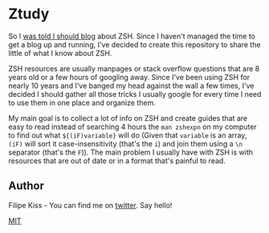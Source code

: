 # Ztudy

So I [was told I should blog] about ZSH. Since I haven't managed the time to get
a blog up and running, I've decided to create this repository to share the
little of what I know about ZSH.

ZSH resources are usually manpages or stack overflow questions that are 8 years
old or a few hours of googling away. Since I've been using ZSH for nearly 10
years and I've banged my head against the wall a few times, I've decided I
should gather all those tricks I usually google for every time I need to use
them in one place and organize them.

My main goal is to collect a lot of info on ZSH and create guides that are easy
to read instead of searching 4 hours the `man zshexpn` on my computer to find
out what `${(iF)variable}` will do (Given that `variable` is an array, `(iF)`
will sort it case-insensitivity (that's the `i`) and join them using a `\n`
separator (that's the `F`)). The main problem I usually have with ZSH is with
resources that are out of date or in a format that's painful to read.

## Author

Filipe Kiss - You can find me on [twitter]. Say hello!

[MIT]

[MIT]: LICENSE.md
[twitter]: https://twitter.com/filipekiss
[was told i should blog]: https://github.com/filipekiss/dotfiles/commit/b4971d73b67ffbf21298f781a5e14d8924f23d40#commitcomment-28902832
